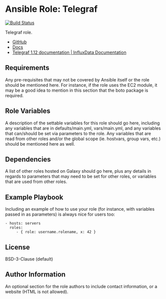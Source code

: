 Ansible Role: Telegraf
=========

[![Build Status](https://github.com/zyun-i/ansible-role-telegraf/workflows/build/badge.svg)](https://github.com/zyun-i/ansible-role-telegraf/actions)

Telegraf role.

* [GitHub](https://github.com/influxdata/telegraf)
* [Docs](https://docs.influxdata.com/telegraf/)
* [Telegraf 1.12 documentation | InfluxData Documentation](https://docs.influxdata.com/telegraf/v1.12/)

Requirements
------------

Any pre-requisites that may not be covered by Ansible itself or the role should be mentioned here. For instance, if the role uses the EC2 module, it may be a good idea to mention in this section that the boto package is required.

Role Variables
--------------

A description of the settable variables for this role should go here, including any variables that are in defaults/main.yml, vars/main.yml, and any variables that can/should be set via parameters to the role. Any variables that are read from other roles and/or the global scope (ie. hostvars, group vars, etc.) should be mentioned here as well.

Dependencies
------------

A list of other roles hosted on Galaxy should go here, plus any details in regards to parameters that may need to be set for other roles, or variables that are used from other roles.

Example Playbook
----------------

Including an example of how to use your role (for instance, with variables passed in as parameters) is always nice for users too:

    - hosts: servers
      roles:
         - { role: username.rolename, x: 42 }

License
-------

BSD-3-Clause (default)

Author Information
------------------

An optional section for the role authors to include contact information, or a website (HTML is not allowed).
